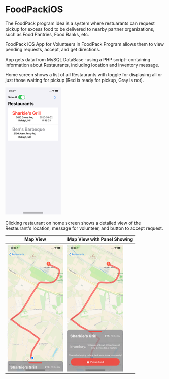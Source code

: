# FoodPackiOS
The FoodPack program idea is a system where restuarants can request pickup for excess food to be delivered to nearby partner organizations, such as Food Pantries, Food Banks, etc.

FoodPack iOS App for Volunteers in FoodPack Program allows them to view pending requests, accept, and get directions.

App gets data from MySQL DataBase -using a PHP script- containing information about Restaurants, including location and inventory message. 

Home screen shows a list of all Restaurants with toggle for displaying all or just those waiting for pickup (Red is ready for pickup, Gray is not).

<img src="/FoodPackiOS/Github%20Images/Home%20Screen.png" alt="Home Screen View" width="175" height="400">

Clicking restaurant on home screen shows a detailed view of the Restaurant's location, message for volunteer, and button to accept request.

Map View | Map View with Panel Showing
------------ | -------------
<img src="/FoodPackiOS/Github%20Images/Single%20Restaurant.png" alt="Single Restaurant View" width="175" height="400"> | <img src="/FoodPackiOS/Github%20Images/Single%20Restaurant%20with%20Panel.png" alt="Single Restaurant w/ PanelView" width="175" height="400">
